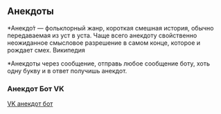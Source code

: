 ## Анекдоты

*Анекдо́т — фольклорный жанр, короткая смешная история, обычно передаваемая из уст в уста. Чаще всего анекдоту свойственно неожиданное смысловое разрешение в самом конце, которое и рождает смех. Википедия

*Анекдоты через сообщение, отправь любое сообщение боту, хоть одну букву и в ответ получишь анекдот.


### Анекдот Бот VK
[VK анекдот бот](http://vk.com/anecdotbot)

